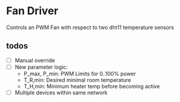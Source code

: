 # Fan Driver

Controls an PWM Fan with respect to two dht11 temperature sensors

## todos

* [ ] Manual override
* [ ] New parameter logic:
  * P_max, P_min: PWM Limits for 0..100% power
  * T_R,min: Desired minimal room temperature
  * T_H,min: Minimum heater temp before becoming active
* [ ] Multiple devices within same network
